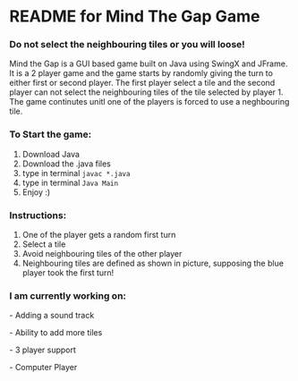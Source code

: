 # README for Mind The Gap Game

<h3> Do not select the neighbouring tiles or you will loose!</h3>

Mind the Gap is a GUI based game built on Java using SwingX and JFrame. 
It is a 2 player game and the game starts by randomly giving the turn to either first or second player.
The first player select a tile and the second player can not select the neighbouring tiles of the tile selected by player 1.
The game continutes unitl one of the players is forced to use a neghbouring tile.

<h3>To Start the game: </h3>

1. Download Java 
2. Download the .java files
3. type in terminal ``javac *.java``
4. type in terminal ``Java Main``
5. Enjoy :)


<h3>Instructions: </h3>

1. One of the player gets a random first turn
2. Select a tile
3. Avoid neighbouring tiles of the other player
4. Neighbouring tiles are defined as shown in picture, supposing the blue player took the first turn!




<h3>I am currently working on: </h3>
<p> - Adding a sound track </p>
<p>- Ability to add more tiles</p>
<p>- 3 player support</p>
<p>- Computer Player</p>
